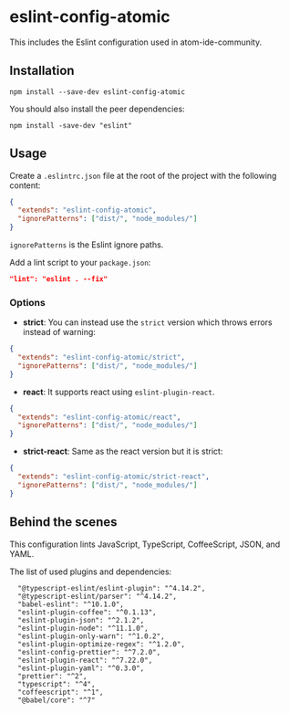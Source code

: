 # eslint-config-atomic

This includes the Eslint configuration used in atom-ide-community.

## Installation

```
npm install --save-dev eslint-config-atomic
```

You should also install the peer dependencies:

```
npm install -save-dev "eslint"
```

## Usage

Create a `.eslintrc.json` file at the root of the project with the following content:

```json
{
  "extends": "eslint-config-atomic",
  "ignorePatterns": ["dist/", "node_modules/"]
}
```

`ignorePatterns` is the Eslint ignore paths.

Add a lint script to your `package.json`:

```json
"lint": "eslint . --fix"
```

### Options

- **strict**:
  You can instead use the `strict` version which throws errors instead of warning:

```json
{
  "extends": "eslint-config-atomic/strict",
  "ignorePatterns": ["dist/", "node_modules/"]
}
```

- **react**:
  It supports react using `eslint-plugin-react`.

```json
{
  "extends": "eslint-config-atomic/react",
  "ignorePatterns": ["dist/", "node_modules/"]
}
```

- **strict-react**:
  Same as the react version but it is strict:

```json
{
  "extends": "eslint-config-atomic/strict-react",
  "ignorePatterns": ["dist/", "node_modules/"]
}
```

## Behind the scenes

This configuration lints JavaScript, TypeScript, CoffeeScript, JSON, and YAML.

The list of used plugins and dependencies:
```
  "@typescript-eslint/eslint-plugin": "^4.14.2",
  "@typescript-eslint/parser": "^4.14.2",
  "babel-eslint": "^10.1.0",
  "eslint-plugin-coffee": "^0.1.13",
  "eslint-plugin-json": "^2.1.2",
  "eslint-plugin-node": "^11.1.0",
  "eslint-plugin-only-warn": "^1.0.2",
  "eslint-plugin-optimize-regex": "^1.2.0",
  "eslint-config-prettier": "^7.2.0",
  "eslint-plugin-react": "^7.22.0",
  "eslint-plugin-yaml": "^0.3.0",
  "prettier": "^2",
  "typescript": "^4",
  "coffeescript": "^1",
  "@babel/core": "^7"
```
